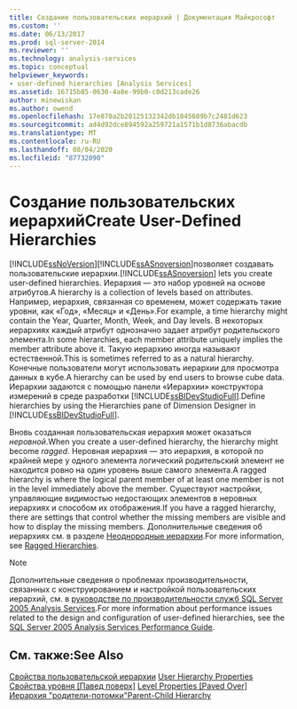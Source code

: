 ```yaml
---
title: Создание пользовательских иерархий | Документация Майкрософт
ms.custom: ''
ms.date: 06/13/2017
ms.prod: sql-server-2014
ms.reviewer: ''
ms.technology: analysis-services
ms.topic: conceptual
helpviewer_keywords:
- user-defined hierarchies [Analysis Services]
ms.assetid: 16715b85-0630-4a8e-99b0-c0d213cade26
author: minewiskan
ms.author: owend
ms.openlocfilehash: 17e870a2b20125132342db1845689b7c2481d623
ms.sourcegitcommit: ad4d92dce894592a259721a1571b1d8736abacdb
ms.translationtype: MT
ms.contentlocale: ru-RU
ms.lasthandoff: 08/04/2020
ms.locfileid: "87732090"
---
```

# <a name="create-user-defined-hierarchies"></a><span data-ttu-id="e40ef-102">Создание пользовательских иерархий</span><span class="sxs-lookup"><span data-stu-id="e40ef-102">Create User-Defined Hierarchies</span></span>
  [!INCLUDE[ssNoVersion](../../includes/ssnoversion-md.md)]<span data-ttu-id="e40ef-103">[!INCLUDE[ssASnoversion](../../includes/ssasnoversion-md.md)]позволяет создавать пользовательские иерархии.</span><span class="sxs-lookup"><span data-stu-id="e40ef-103">[!INCLUDE[ssASnoversion](../../includes/ssasnoversion-md.md)] lets you create user-defined hierarchies.</span></span> <span data-ttu-id="e40ef-104">Иерархия — это набор уровней на основе атрибутов.</span><span class="sxs-lookup"><span data-stu-id="e40ef-104">A hierarchy is a collection of levels based on attributes.</span></span> <span data-ttu-id="e40ef-105">Например, иерархия, связанная со временем, может содержать такие уровни, как «Год», «Месяц» и «День».</span><span class="sxs-lookup"><span data-stu-id="e40ef-105">For example, a time hierarchy might contain the Year, Quarter, Month, Week, and Day levels.</span></span> <span data-ttu-id="e40ef-106">В некоторых иерархиях каждый атрибут однозначно задает атрибут родительского элемента.</span><span class="sxs-lookup"><span data-stu-id="e40ef-106">In some hierarchies, each member attribute uniquely implies the member attribute above it.</span></span> <span data-ttu-id="e40ef-107">Такую иерархию иногда называют естественной.</span><span class="sxs-lookup"><span data-stu-id="e40ef-107">This is sometimes referred to as a natural hierarchy.</span></span> <span data-ttu-id="e40ef-108">Конечные пользователи могут использовать иерархии для просмотра данных в кубе.</span><span class="sxs-lookup"><span data-stu-id="e40ef-108">A hierarchy can be used by end users to browse cube data.</span></span> <span data-ttu-id="e40ef-109">Иерархии задаются с помощью панели «Иерархии» конструктора измерений в среде разработки [!INCLUDE[ssBIDevStudioFull](../../includes/ssbidevstudiofull-md.md)].</span><span class="sxs-lookup"><span data-stu-id="e40ef-109">Define hierarchies by using the Hierarchies pane of Dimension Designer in [!INCLUDE[ssBIDevStudioFull](../../includes/ssbidevstudiofull-md.md)].</span></span>  
  
 <span data-ttu-id="e40ef-110">Вновь созданная пользовательская иерархия может оказаться *неровной*.</span><span class="sxs-lookup"><span data-stu-id="e40ef-110">When you create a user-defined hierarchy, the hierarchy might become *ragged*.</span></span> <span data-ttu-id="e40ef-111">Неровная иерархия — это иерархия, в которой по крайней мере у одного элемента логический родительский элемент не находится ровно на один уровень выше самого элемента.</span><span class="sxs-lookup"><span data-stu-id="e40ef-111">A ragged hierarchy is where the logical parent member of at least one member is not in the level immediately above the member.</span></span> <span data-ttu-id="e40ef-112">Существуют настройки, управляющие видимостью недостающих элементов в неровных иерархиях и способом их отображения.</span><span class="sxs-lookup"><span data-stu-id="e40ef-112">If you have a ragged hierarchy, there are settings that control whether the missing members are visible and how to display the missing members.</span></span> <span data-ttu-id="e40ef-113">Дополнительные сведения об иерархиях см. в разделе [Неоднородные иерархии](user-defined-hierarchies-ragged-hierarchies.md).</span><span class="sxs-lookup"><span data-stu-id="e40ef-113">For more information, see [Ragged Hierarchies](user-defined-hierarchies-ragged-hierarchies.md).</span></span>  
  
> [!NOTE]  
>  <span data-ttu-id="e40ef-114">Дополнительные сведения о проблемах производительности, связанных с конструированием и настройкой пользовательских иерархий, см. в [руководстве по производительности служб SQL Server 2005 Analysis Services](https://docsbay.net/Microsoft-SQL-Server-2005-Analysis-Services-Performance-Guide).</span><span class="sxs-lookup"><span data-stu-id="e40ef-114">For more information about performance issues related to the design and configuration of user-defined hierarchies, see the [SQL Server 2005 Analysis Services Performance Guide](https://docsbay.net/Microsoft-SQL-Server-2005-Analysis-Services-Performance-Guide).</span></span>  
  
## <a name="see-also"></a><span data-ttu-id="e40ef-115">См. также:</span><span class="sxs-lookup"><span data-stu-id="e40ef-115">See Also</span></span>  
 <span data-ttu-id="e40ef-116">[Свойства пользовательской иерархии](../multidimensional-models-olap-logical-dimension-objects/user-hierarchies-properties.md) </span><span class="sxs-lookup"><span data-stu-id="e40ef-116">[User Hierarchy Properties](../multidimensional-models-olap-logical-dimension-objects/user-hierarchies-properties.md) </span></span>  
 <span data-ttu-id="e40ef-117">[Свойства уровня &#91;Павед поверх&#93;](../multidimensional-models-olap-logical-dimension-objects/user-hierarchies-level-properties.md) </span><span class="sxs-lookup"><span data-stu-id="e40ef-117">[Level Properties &#91;Paved Over&#93;](../multidimensional-models-olap-logical-dimension-objects/user-hierarchies-level-properties.md) </span></span>  
 [<span data-ttu-id="e40ef-118">Иерархия "родители-потомки"</span><span class="sxs-lookup"><span data-stu-id="e40ef-118">Parent-Child Hierarchy</span></span>](parent-child-dimension.md)  
  
  
